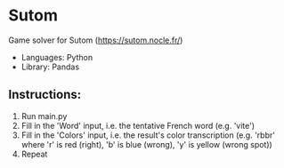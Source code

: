 # Sutom
Game solver for Sutom (https://sutom.nocle.fr/)

* Languages: Python
* Library: Pandas

## Instructions:
1. Run main.py
2. Fill in the 'Word' input, i.e. the tentative French word (e.g. 'vite')
3. Fill in the 'Colors' input, i.e. the result's color transcription (e.g. 'rbbr' where 'r' is red (right), 'b' is blue (wrong), 'y' is yellow (wrong spot))
4. Repeat